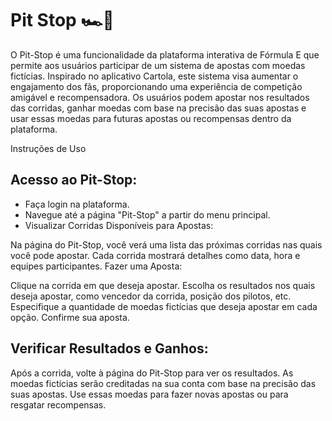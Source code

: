 # Pit Stop 🏎️🩵 

O Pit-Stop é uma funcionalidade da plataforma interativa de Fórmula E que permite aos usuários participar de um sistema de apostas com moedas fictícias. Inspirado no aplicativo Cartola, este sistema visa aumentar o engajamento dos fãs, proporcionando uma experiência de competição amigável e recompensadora. Os usuários podem apostar nos resultados das corridas, ganhar moedas com base na precisão das suas apostas e usar essas moedas para futuras apostas ou recompensas dentro da plataforma.

Instruções de Uso
## Acesso ao Pit-Stop:

- Faça login na plataforma.
- Navegue até a página "Pit-Stop" a partir do menu principal.
- Visualizar Corridas Disponíveis para Apostas:

Na página do Pit-Stop, você verá uma lista das próximas corridas nas quais você pode apostar.
Cada corrida mostrará detalhes como data, hora e equipes participantes.
Fazer uma Aposta:

Clique na corrida em que deseja apostar.
Escolha os resultados nos quais deseja apostar, como vencedor da corrida, posição dos pilotos, etc.
Especifique a quantidade de moedas fictícias que deseja apostar em cada opção.
Confirme sua aposta.
## Verificar Resultados e Ganhos:

Após a corrida, volte à página do Pit-Stop para ver os resultados.
As moedas fictícias serão creditadas na sua conta com base na precisão das suas apostas.
Use essas moedas para fazer novas apostas ou para resgatar recompensas.
